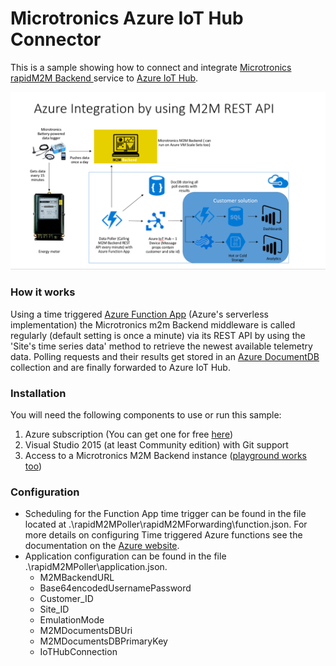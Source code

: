 # Microtronics Azure IoT Hub Connector
This is a sample showing how to connect and integrate [Microtronics rapidM2M Backend ](https://www.microtronics.at/en/products/m2m-platform.html)
service to [Azure IoT Hub](https://azure.microsoft.com/en-us/services/iot-hub/).

![alt text](./Assets/IntegrationArchitecture.PNG)

### How it works

Using a time triggered [Azure Function App](https://azure.microsoft.com/en-us/services/functions/) (Azure's serverless implementation) the Microtronics m2m Backend middleware is called regularly (default setting is once a minute) via its REST API by using the 'Site's time series data' method to retrieve the newest available telemetry data. Polling requests and their results get stored in an [Azure DocumentDB](https://azure.microsoft.com/en-us/services/documentdb/) collection and are finally forwarded to Azure IoT Hub.  

### Installation 
You will need the following components to use or run this sample:

1. Azure subscription (You can get one for free [here](https://azure.microsoft.com/en-us/free/))
2. Visual Studio 2015 (at least Community edition) with Git support
3. Access to a Microtronics M2M Backend instance ([playground works too](https://www.microtronics.at/en/service/cloud_service.html))

### Configuration
- Scheduling for the Function App time trigger can be found in the file located at .\rapidM2MPoller\rapidM2MForwarding\function.json. For more details on configuring Time triggered Azure functions see the documentation on the [Azure website](https://docs.microsoft.com/en-us/azure/azure-functions/functions-bindings-timer).
- Application configuration can be found in the file .\rapidM2MPoller\application.json.
    - M2MBackendURL
    - Base64encodedUsernamePassword
    - Customer_ID
    - Site_ID
    - EmulationMode
    - M2MDocumentsDBUri
    - M2MDocumentsDBPrimaryKey
    - IoTHubConnection




